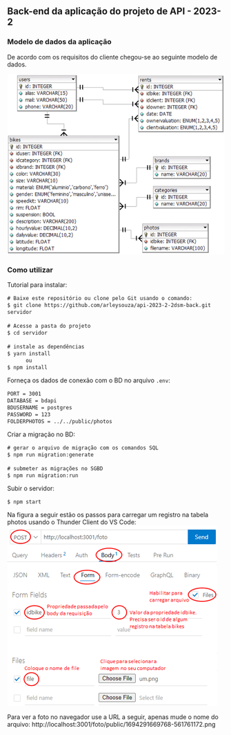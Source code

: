 ## Back-end da aplicação do projeto de API - 2023-2

### Modelo de dados da aplicação

De acordo com os requisitos do cliente chegou-se ao seguinte modelo de dados.

![](https://github.com/arleysouza/api-2023-2-2dsm-back/blob/master/public/images/modelo-bd.png)

### Como utilizar

Tutorial para instalar:
```
# Baixe este repositório ou clone pelo Git usando o comando:
$ git clone https://github.com/arleysouza/api-2023-2-2dsm-back.git servidor

# Acesse a pasta do projeto
$ cd servidor

# instale as dependências
$ yarn install
      ou
$ npm install
```

Forneça os dados de conexão com o BD no arquivo `.env`:
```
PORT = 3001
DATABASE = bdapi
BDUSERNAME = postgres
PASSWORD = 123
FOLDERPHOTOS = ../../public/photos
```

Criar a migração no BD:
```
# gerar o arquivo de migração com os comandos SQL
$ npm run migration:generate

# submeter as migrações no SGBD
$ npm run migration:run
```

Subir o servidor:
```
$ npm start
```

Na figura a seguir estão os passos para carregar um registro na tabela photos usando o Thunder Client do VS Code:
![](https://github.com/arleysouza/api-2023-2-2dsm-back/blob/master/public/images/file-upload-thunder-client.png)

Para ver a foto no navegador use a URL a seguir, apenas mude o nome do arquivo:
http://localhost:3001/foto/public/1694291669768-561761172.png